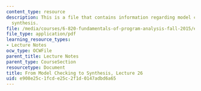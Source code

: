 ```yaml
---
content_type: resource
description: This is a file that contains information regarding model checking to
  synthesis.
file: /media/courses/6-820-fundamentals-of-program-analysis-fall-2015/e908e25c1fcde25c2f1d0147adbd6a65_MIT6_820F15_L26.pdf
file_type: application/pdf
learning_resource_types:
- Lecture Notes
ocw_type: OCWFile
parent_title: Lecture Notes
parent_type: CourseSection
resourcetype: Document
title: From Model Checking to Synthesis, Lecture 26
uid: e908e25c-1fcd-e25c-2f1d-0147adbd6a65
---
```

